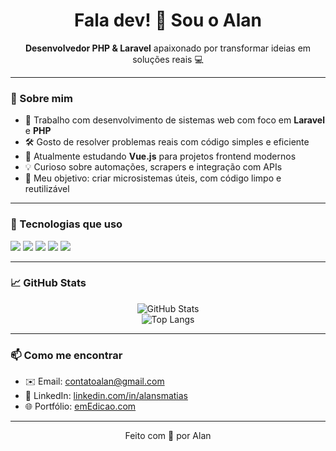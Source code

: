 <h1 align="center">Fala dev! 👋 Sou o Alan</h1>

<p align="center">
  <b>Desenvolvedor PHP & Laravel</b> apaixonado por transformar ideias em soluções reais 💻
</p>

---

### 🚀 Sobre mim

- 💼 Trabalho com desenvolvimento de sistemas web com foco em **Laravel** e **PHP**
- 🛠️ Gosto de resolver problemas reais com código simples e eficiente
- 🌱 Atualmente estudando **Vue.js** para projetos frontend modernos
- 💡 Curioso sobre automações, scrapers e integração com APIs
- 🎯 Meu objetivo: criar microsistemas úteis, com código limpo e reutilizável

---

### 🧰 Tecnologias que uso

<p>
  <img src="https://img.shields.io/badge/PHP-8.x-777BB4?style=for-the-badge&logo=php&logoColor=white"/>
  <img src="https://img.shields.io/badge/Laravel-10.x-FF2D20?style=for-the-badge&logo=laravel&logoColor=white"/>
  <img src="https://img.shields.io/badge/MySQL-005C84?style=for-the-badge&logo=mysql&logoColor=white"/>
  <img src="https://img.shields.io/badge/Vue.js-35495E?style=for-the-badge&logo=vue.js&logoColor=4FC08D"/>
  <img src="https://img.shields.io/badge/Bootstrap-563D7C?style=for-the-badge&logo=bootstrap&logoColor=white"/>
</p>

---

### 📈 GitHub Stats

<p align="center">
  <img src="https://github-readme-stats.vercel.app/api?username=Alansmatias&show_icons=true&theme=radical" alt="GitHub Stats" />
  <br/>
  <img src="https://github-readme-stats.vercel.app/api/top-langs/?username=Alansmatias&layout=compact&theme=radical" alt="Top Langs" />
</p>

---

### 📫 Como me encontrar

- ✉️ Email: contatoalan@gmail.com
- 💼 LinkedIn: [linkedin.com/in/alansmatias](https://linkedin.com/in/alansmatias)
- 🌐 Portfólio: [emEdicao.com](https://emEdicao.com)

---

<p align="center">
  Feito com 💙 por Alan
</p>
